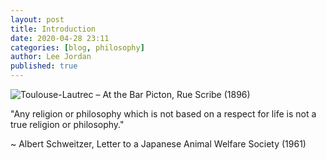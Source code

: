 ```yaml
---
layout: post
title: Introduction
date: 2020-04-28 23:11
categories: [blog, philosophy]
author: Lee Jordan
published: true
---
```


<img class="img-border" src="https://geraldleejordan.com/public/assets/images/albert-schweitzer-photo.jpg" alt="Toulouse-Lautrec – At the Bar Picton, Rue Scribe (1896)">

"Any religion or philosophy which is not based on a respect for life is not a true religion or philosophy."

~ Albert Schweitzer, Letter to a Japanese Animal Welfare Society (1961)
